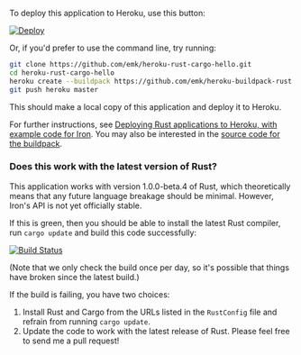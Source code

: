 To deploy this application to Heroku, use this button:

[![Deploy](https://www.herokucdn.com/deploy/button.png)](https://heroku.com/deploy)

Or, if you'd prefer to use the command line, try running:

``` sh
git clone https://github.com/emk/heroku-rust-cargo-hello.git
cd heroku-rust-cargo-hello
heroku create --buildpack https://github.com/emk/heroku-buildpack-rust.git
git push heroku master
```

This should make a local copy of this application and deploy it to Heroku.

For further instructions, see
[Deploying Rust applications to Heroku, with example code for Iron][instructions].
You may also be interested in the [source code for the buildpack][buildpack].

[instructions]: http://www.randomhacks.net/2014/09/17/deploying-rust-heroku-iron/
[buildpack]: https://github.com/emk/heroku-buildpack-rust

### Does this work with the latest version of Rust?

This application works with version 1.0.0-beta.4 of Rust, which
theoretically means that any future language breakage should be minimal.
However, Iron's API is not yet officially stable.

If this is green, then you should be able to install the latest Rust
compiler, run `cargo update` and build this code successfully:

[![Build Status](https://travis-ci.org/emk/heroku-rust-cargo-hello.svg?branch=master)](https://travis-ci.org/emk/heroku-rust-cargo-hello)

(Note that we only check the build once per day, so it's possible that
things have broken since the latest build.)

If the build is failing, you have two choices:

1. Install Rust and Cargo from the URLs listed in the `RustConfig` file and
   refrain from running `cargo update`.
2. Update the code to work with the latest release of Rust.  Please feel
   free to send me a pull request!
